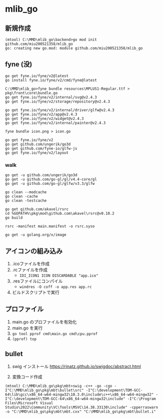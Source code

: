 # mlib_go

## 新規作成

```
(mtool) C:\MMD\mlib_go\backend>go mod init github.com/miu200521358/mlib_go
go: creating new go.mod: module github.com/miu200521358/mlib_go
```

## fyne (没)

```
go get fyne.io/fyne/v2@latest
go install fyne.io/fyne/v2/cmd/fyne@latest
```

```
C:\MMD\mlib_go>fyne bundle resources\MPLUS1-Regular.ttf > pkg\front\core\bundle.go
go get fyne.io/fyne/v2/internal/svg@v2.4.3
go get fyne.io/fyne/v2/storage/repository@v2.4.3
```

```
go get fyne.io/fyne/v2/internal/driver/glfw@v2.4.3
go get fyne.io/fyne/v2/app@v2.4.3
go get fyne.io/fyne/v2/widget@v2.4.3
go get fyne.io/fyne/v2/internal/painter@v2.4.3
```

```
fyne bundle icon.png > icon.go
```

```
go get fyne.io/fyne/v2
go get github.com/ungerik/go3d
go get github.com/fyne-io/glfw-js
go get fyne.io/fyne/v2/layout
```

### walk

```
go get -u github.com/ungerik/go3d
go get -u github.com/go-gl/gl/v4.4-core/gl
go get -u github.com/go-gl/glfw/v3.3/glfw
```

```
go clean --modcache
go clean -cache
go clean -testcache
```

```
go get github.com/akavel/rsrc
cd %GOPATH%\pkg\mod\github.com\akavel\rsrc@v0.10.2
go build
```

```
rsrc -manifest main.manifest -o rsrc.syso
```

```
go get -u golang.org/x/image
```

## アイコンの組み込み

1. .icoファイルを作成
2. .rcファイルを作成
    - `IDI_ICON1 ICON DISCARDABLE "app.ico"`
3. .resファイルにコンパイル
    - `windres -O coff -o app.res app.rc`
4. ビルドスクリプトで実行


## プロファイル

1. main.go のプロファイルを有効化
2. main.go を実行
3. `go tool pprof cmd\main.go cmd\cpu.pprof`
4. `(pprof) top`

## bullet

1. swig インストール
https://rinatz.github.io/swigdoc/abstract.html

2. 変換コード作成
```
(mtool) C:\MMD\mlib_go\pkg\mbt>swig -c++ -go -cgo -I"C:\MMD\mlib_go\pkg\mbt\bullet\src" -I"C:\development\TDM-GCC-64\lib\gcc\x86_64-w64-mingw32\10.3.0\include\c++\x86_64-w64-mingw32" -I"C:\development\TDM-GCC-64\x86_64-w64-mingw32\include" -I"C:\Program Files\Microsoft Visual Studio\2022\Community\VC\Tools\MSVC\14.38.33130\include" -cpperraswarn -o "C:\MMD\mlib_go\pkg\mbt\mbt.cxx" "C:\MMD\mlib_go\pkg\mbt\bullet.i"
```